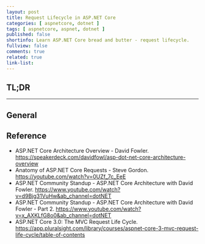 ```yaml
---
layout: post
title: Request Lifecycle in ASP.NET Core
categories: [ aspnetcore, dotnet ]
tags: [ aspnetcore, aspnet, dotnet ]
published: false
shortinfo: Learn ASP.NET Core bread and butter - request lifecycle.
fullview: false
comments: true
related: true
link-list: 
---
```


## TL;DR

---

## General

## Reference

* ASP.NET Core Architecture Overview - David Fowler. <https://speakerdeck.com/davidfowl/asp-dot-net-core-architecture-overview>
* Anatomy of ASP.NET Core Requests - Steve Gordon. <https://youtube.com/watch?v=0UZf_7c_EeE>
* ASP.NET Community Standup - ASP.NET Core Architecture with David Fowler. <https://www.youtube.com/watch?v=d9Bjg31VuHw&ab_channel=dotNET>
* ASP.NET Community Standup - ASP.NET Core Architecture with David Fowler - Part 2. <https://www.youtube.com/watch?v=x_AXKLfG8o0&ab_channel=dotNET>
* ASP.NET Core 3.0: The MVC Request Life Cycle. <https://app.pluralsight.com/library/courses/aspnet-core-3-mvc-request-life-cycle/table-of-contents>
